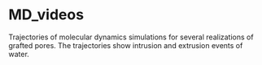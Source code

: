 # MD_videos
Trajectories of molecular dynamics simulations for several realizations of grafted pores.
The trajectories show intrusion and extrusion events of water.
